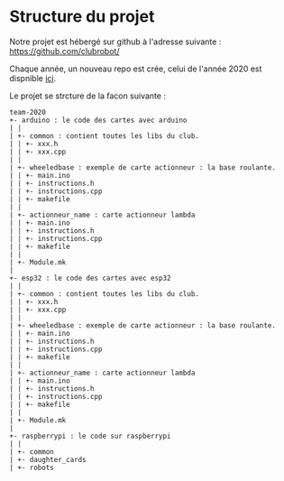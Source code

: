 # Structure du projet

Notre projet est hébergé sur github à l'adresse suivante : https://github.com/clubrobot/

Chaque année, un nouveau repo est crée, celui de l'année 2020 est dispnible [ici](https://github.com/clubrobot/team-2020).

Le projet se strcture de la facon suivante :

```
team-2020
+- arduino : le code des cartes avec arduino
| |
| +- common : contient toutes les libs du club.
| | +- xxx.h
| | +- xxx.cpp
| |
| +- wheeledbase : exemple de carte actionneur : la base roulante.
| | +- main.ino
| | +- instructions.h
| | +- instructions.cpp
| | +- makefile
| |
| +- actionneur_name : carte actionneur lambda
| | +- main.ino
| | +- instructions.h
| | +- instructions.cpp
| | +- makefile
| |
| +- Module.mk
|
+- esp32 : le code des cartes avec esp32
| |
| +- common : contient toutes les libs du club.
| | +- xxx.h
| | +- xxx.cpp
| |
| +- wheeledbase : exemple de carte actionneur : la base roulante.
| | +- main.ino
| | +- instructions.h
| | +- instructions.cpp
| | +- makefile
| |
| +- actionneur_name : carte actionneur lambda
| | +- main.ino
| | +- instructions.h
| | +- instructions.cpp
| | +- makefile
| |
| +- Module.mk
|
+- raspberrypi : le code sur raspberrypi
| |
| +- common
| +- daughter_cards
| +- robots
```
